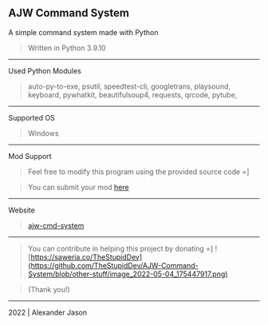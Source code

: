 AJW Command System
-------------------------------------------
A simple command system made with Python
>Written in Python 3.9.10
___________________________________________
Used Python Modules
>auto-py-to-exe, psutil, speedtest-cli, googletrans, playsound, keyboard, pywhatkit, beautifulsoup4, requests, qrcode, pytube, 
___________________________________________
Supported OS
>Windows
___________________________________________
Mod Support
>Feel free to modify this program using the provided source code =]

>You can submit your mod [here](https://forms.gle/TrN25mQdw7Ug3RJx7) 
___________________________________________
Website 
>[ajw-cmd-system](https://sites.google.com/view/ajw-cmd-system/) 
___________________________________________
>You can contribute in helping this project by donating =]
![https://saweria.co/TheStupidDev](https://github.com/TheStupidDev/AJW-Command-System/blob/other-stuff/image_2022-05-04_175447917.png)

>(Thank you!) 

___________________________________________
2022 | Alexander Jason
